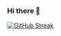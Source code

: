 ### Hi there 👋

[![GitHub Streak](https://github-readme-streak-stats.herokuapp.com?user=schiban&theme=javascript&hide_border=true&border_radius=0&date_format=j%20M%5B%20Y%5D&card_width=640&background=00000019&ring=ADBAC7&fire=ADBAC7&dates=8EBAC7&currStreakLabel=ADBAC7&sideLabels=ADBAC7&currStreakNum=ADBAC7&sideNums=ADBAC7&stroke=EB545400&hide_longest_streak=true)](https://git.io/streak-stats)


<!--
**schiban/schiban** is a ✨ _special_ ✨ repository because its `README.md` (this file) appears on your GitHub profile.

Here are some ideas to get you started:

- 🔭 I’m currently working on ...
- 🌱 I’m currently learning ...
- 👯 I’m looking to collaborate on ...
- 🤔 I’m looking for help with ...
- 💬 Ask me about ...
- 📫 How to reach me: ...
- 😄 Pronouns: ...
- ⚡ Fun fact: ...
-->
